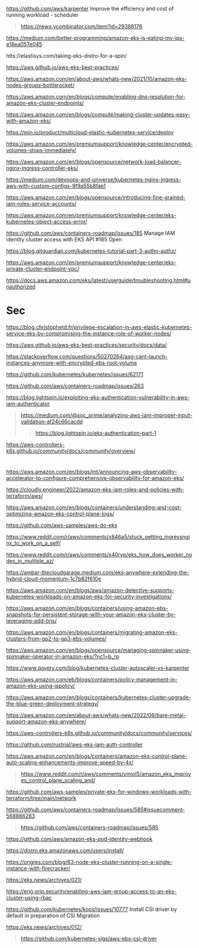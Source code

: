 https://github.com/aws/karpenter Improve the efficiency and cost of running workload - scheduler
> https://news.ycombinator.com/item?id=29388176

https://medium.com/better-programming/amazon-eks-is-eating-my-ips-e18ea057e045

htts://elastisys.com/taking-eks-distro-for-a-spin/

https://aws.github.io/aws-eks-best-practices/

https://aws.amazon.com/en/about-aws/whats-new/2021/10/amazon-eks-nodes-groups-bottlerocket/

https://aws.amazon.com/en/blogs/compute/enabling-dns-resolution-for-amazon-eks-cluster-endpoints/

https://aws.amazon.com/en/blogs/compute/making-cluster-updates-easy-with-amazon-eks/

https://min.io/product/multicloud-elastic-kubernetes-service/deploy

https://aws.amazon.com/en/premiumsupport/knowledge-center/encrypted-volumes-stops-immediately/

https://aws.amazon.com/en/blogs/opensource/network-load-balancer-nginx-ingress-controller-eks/

https://medium.com/devoops-and-universe/kubernetes-nginx-ingress-aws-with-custom-configs-9f9a55b8fae1

https://aws.amazon.com/en/blogs/opensource/introducing-fine-grained-iam-roles-service-accounts/

https://aws.amazon.com/en/premiumsupport/knowledge-center/eks-kubernetes-object-access-error/

https://github.com/aws/containers-roadmap/issues/185 Manage IAM identity cluster access with EKS API #185 Open

https://blog.gitguardian.com/kubernetes-tutorial-part-3-authn-authz/

https://aws.amazon.com/en/premiumsupport/knowledge-center/eks-private-cluster-endpoint-vpc/

https://docs.aws.amazon.com/eks/latest/userguide/troubleshooting.html#unauthorized

# Sec
https://blog.christophetd.fr/privilege-escalation-in-aws-elastic-kubernetes-service-eks-by-compromising-the-instance-role-of-worker-nodes/

https://aws.github.io/aws-eks-best-practices/security/docs/data/

https://stackoverflow.com/questions/50270264/asg-cant-launch-instances-anymore-with-encrypted-ebs-root-volume

https://github.com/kubernetes/kubernetes/issues/62171

https://github.com/aws/containers-roadmap/issues/263

https://blog.lightspin.io/exploiting-eks-authentication-vulnerability-in-aws-iam-authenticator
> https://medium.com/@soc_prime/analyzing-aws-iam-improper-input-validation-af24c66cacdd
> > https://blog.lightspin.io/eks-authentication-part-1

https://aws-controllers-k8s.github.io/community/docs/community/overview/

#
https://aws.amazon.com/en/blogs/mt/announcing-aws-observability-accelerator-to-configure-comprehensive-observability-for-amazon-eks/

https://cloudly.engineer/2022/amazon-eks-iam-roles-and-policies-with-terraform/aws/

https://aws.amazon.com/en/blogs/containers/understanding-and-cost-optimizing-amazon-eks-control-plane-logs/

https://github.com/aws-samples/aws-do-eks

https://www.reddit.com/r/aws/comments/x846a5/stuck_getting_ingressnginx_to_work_on_a_self/

https://www.reddit.com/r/aws/comments/x40ryp/eks_how_does_worker_nodes_in_multiple_az/

https://ambar-thecloudgarage.medium.com/eks-anywhere-extending-the-hybrid-cloud-momentum-1c7b82f610e

https://aws.amazon.com/en/blogs/aws/amazon-detective-supports-kubernetes-workloads-on-amazon-eks-for-security-investigations/

https://aws.amazon.com/en/blogs/containers/using-amazon-ebs-snapshots-for-persistent-storage-with-your-amazon-eks-cluster-by-leveraging-add-ons/

https://aws.amazon.com/en/blogs/containers/migrating-amazon-eks-clusters-from-gp2-to-gp3-ebs-volumes/

https://aws.amazon.com/en/blogs/opensource/managing-spinnaker-using-spinnaker-operator-in-amazon-eks/?nc1=b_rp

https://www.qovery.com/blog/kubernetes-cluster-autoscaler-vs-karpenter

https://aws.amazon.com/eb/blogs/containers/policy-management-in-amazon-eks-using-jspolicy/

https://aws.amazon.com/en/blogs/containers/kubernetes-cluster-upgrade-the-blue-green-deployment-strategy/

https://aws.amazon.com/en/about-aws/whats-new/2022/06/bare-metal-support-amazon-eks-anywhere/

https://aws-controllers-k8s.github.io/community/docs/community/services/

https://github.com/rustrial/aws-eks-iam-auth-controller

https://aws.amazon.com/en/blogs/containers/amazon-eks-control-plane-auto-scaling-enhancements-improve-speed-by-4x/
> https://www.reddit.com/r/aws/comments/vmiol5/amazon_eks_improves_control_plane_scaling_and/

https://github.com/aws-samples/private-eks-for-windows-workloads-with-terraform/tree/main/network

https://github.com/aws/containers-roadmap/issues/585#issuecomment-568886283
> https://github.com/aws/containers-roadmap/issues/585

https://github.com/aws/amazon-eks-pod-identity-webhook

https://distro.eks.amazonaws.com/users/install/

https://ongres.com/blog/63-node-eks-cluster-running-on-a-single-instance-with-firecracker/

https://eks.news/archives/021/

https://eng.grip.security/enabling-aws-iam-group-access-to-an-eks-cluster-using-rbac

https://github.com/kubernetes/kops/issues/10777 Install CSI driver by default in preparation of CSI Migration

https://eks.news/archives/012/
> https://github.com/kubernetes-sigs/aws-ebs-csi-driver